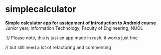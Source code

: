 # simplecalculator
**Simple calculator app for assignment of Introduction to Android course**
Junior year, Information Technology, Faculty of Engineering, NUOL

`// Please note, this is just an app made in rush, it works just fine

// but still need a lot of refactoring and commenting`
